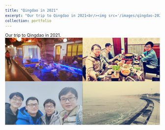 ```yaml
---
title: "Qingdao in 2021"
excerpt: "Our trip to Qingdao in 2021<br/><img src='/images/qingdao-2021.jpg'>"
collection: portfolio
---
```


Our trip to Qingdao in 2021.
![Qingdao 2021](/images/qingdao-2021.jpg)